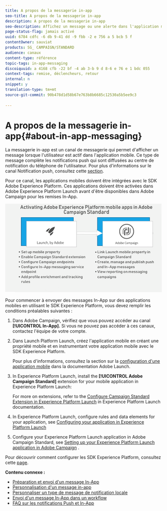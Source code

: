```yaml
---
title: A propos de la messagerie in-app
seo-title: A propos de la messagerie in-app
description: A propos de la messagerie in-app
seo-description: Affichez un message ou une alerte dans l'application mobile avec la messagerie in-app.
page-status-flag: jamais activé
uuid: 6784 cdfc -6 db 9-41 dd -9 fbb -2 e 756 a 5 bcb 5 f
contentOwner: sauviat
products: SG_ CAMPAIGN/STANDARD
audience: canaux
content-type: référence
topic-tags: in-app-messaging
discoiquuid: a 4168 cfb -22 bf -4 ab 3-b 9 d 8-6 e 76 e 1 bdc 055
context-tags: remise, déclencheurs, retour
internal: n
snippet: y
translation-type: tm+mt
source-git-commit: 90b478d1d58b67e763b8b6685c12530a5b5ee9c3

---
```



# A propos de la messagerie in-app{#about-in-app-messaging}

La messagerie in-app est un canal de messagerie qui permet d'afficher un message lorsque l'utilisateur est actif dans l'application mobile. Ce type de message complète les notifications push qui sont diffusées au centre de notification du téléphone de l'utilisateur. Pour plus d'informations sur le canal Notification push, consultez cette [section](../../channels/using/about-push-notifications.md).

Pour ce canal, les applications mobiles doivent être intégrées avec le SDK Adobe Experience Platform. Ces applications doivent être activées dans Adobe Experience Platform Launch avant d'être disponibles dans Adobe Campaign pour les remises In-App.

![](assets/launch_campaign.png)

Pour commencer à envoyer des messages In-App sur des applications mobiles en utilisant le SDK Experience Platform, vous devez remplir les conditions préalables suivantes :

1. Dans Adobe Campaign, vérifiez que vous pouvez accéder au canal **[!UICONTROL In-App].** Si vous ne pouvez pas accéder à ces canaux, contactez l'équipe de votre compte.
1. Dans Launch Platform Launch, créez l'application mobile en créant une propriété mobile et en instrumentant votre application mobile avec le SDK Experience Platform.

   Pour plus d'informations, consultez la section sur la [configuration d'une application mobile](https://aep-sdks.gitbook.io/docs/getting-started/create-a-mobile-property) dans la documentation Adobe Launch.

1. In Experience Platform Launch, install the **[!UICONTROL Adobe Campaign Standard]** extension for your mobile application in Experience Platform Launch:

   For more on extensions, refer to the [Configure Campaign Standard Extension in Experience Platform Launch](https://aep-sdks.gitbook.io/docs/using-mobile-extensions/adobe-campaign-standard) in Experience Platform Launch documentation.

1. In Experience Platform Launch, configure rules and data elements for your application, see [Configuring your application in Experience Platform Launch](https://helpx.adobe.com/campaign/kb/configuring-app-sdk.html#ConfiguringyourapplicationinLaunch)
1. Configure your Experience Platform Launch application in Adobe Campaign Standard, see [Setting up your Experience Platform Launch application in Adobe Campaign](https://helpx.adobe.com/campaign/kb/configuring-app-sdk.html#SettingupyourAdobeLaunchapplicationinAdobeCampaign) .

Pour découvrir comment configurer les SDK Experience Platform, consultez cette [page](https://helpx.adobe.com/campaign/kb/configuring-app-sdk.html).

**Contenu connexe :**

* [Préparation et envoi d'un message In-App](../../channels/using/preparing-and-sending-an-in-app-message.md)
* [Personnalisation d'un message in-app](../../channels/using/customizing-an-in-app-message.md)
* [Personnaliser un type de message de notification locale](../../channels/using/customizing-an-in-app-message.md#customizing-a-local-notification-message-type)
* [Envoi d'un message In-App dans un workflow](../../automating/using/in-app-delivery.md)
* [FAQ sur les notifications Push et In-App](https://helpx.adobe.com/campaign/kb/push_inapp_faq.html)